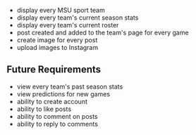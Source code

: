 * display every MSU sport team
* display every team's current season stats
* display every team's current roster
* post created and added to the team's page for every game
* create image for every post
* upload images to Instagram
## Future Requirements
* view every team's past season stats
* view predictions for new games
* ability to create account
* ability to like posts
* ability to comment on posts
* ability to reply to comments
